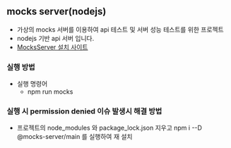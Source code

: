 ## mocks server(nodejs)
* 가상의 mocks 서버를 이용하여 api 테스트 및 서버 성능 테스트를 위한 프로젝트
* nodejs 기반 api 서버 입니다.
* [MocksServer 설치 사이트](https://www.mocks-server.org/docs/quick-start/)

### 실행 방법
* 실행 명령어
  * npm run mocks

### 실행 시 permission denied 이슈 발생시 해결 방법
* 프로젝트의 node_modules 와 package_lock.json 지우고 npm i --D @mocks-server/main 를 실행하여 재 설치
